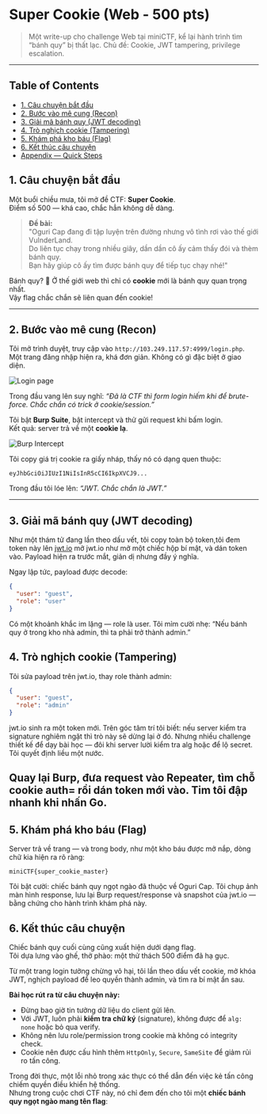 # Super Cookie (Web - 500 pts)

> Một write-up cho challenge Web tại miniCTF, kể lại hành trình tìm “bánh quy” bị thất lạc.
> Chủ đề: Cookie, JWT tampering, privilege escalation.

---

## Table of Contents
- [1. Câu chuyện bắt đầu](#1-câu-chuyện-bắt-đầu)
- [2. Bước vào mê cung (Recon)](#2-bước-vào-mê-cung-recon)
- [3. Giải mã bánh quy (JWT decoding)](#3-giải-mã-bánh-quy-jwt-decoding)
- [4. Trò nghịch cookie (Tampering)](#4-trò-nghịch-cookie-tampering)
- [5. Khám phá kho báu (Flag)](#5-khám-phá-kho-báu-flag)
- [6. Kết thúc câu chuyện](#6-kết-thúc-câu-chuyện)
- [Appendix — Quick Steps](#appendix--quick-steps)

## 1. Câu chuyện bắt đầu

Một buổi chiều mưa, tôi mở đề CTF: **Super Cookie**.  
Điểm số 500 — khá cao, chắc hẳn không dễ dàng.

> **Đề bài:**  
> "Oguri Cap đang đi tập luyện trên đường nhưng vô tình rơi vào thế giới VulnderLand.  
> Do liên tục chạy trong nhiều giây, dần dần cô ấy cảm thấy đói và thèm bánh quy.  
> Bạn hãy giúp cô ấy tìm được bánh quy để tiếp tục chạy nhé!"

Bánh quy? 🤔 Ở thế giới web thì chỉ có **cookie** mới là bánh quy quan trọng nhất.  
Vậy flag chắc chắn sẽ liên quan đến cookie!

---

## 2. Bước vào mê cung (Recon)

Tôi mở trình duyệt, truy cập vào `http://103.249.117.57:4999/login.php`.  
Một trang đăng nhập hiện ra, khá đơn giản. Không có gì đặc biệt ở giao diện.  

![Login page](images/01_login.png)

Trong đầu vang lên suy nghĩ: *“Đã là CTF thì form login hiếm khi để brute-force. Chắc chắn có trick ở cookie/session.”*  

Tôi bật **Burp Suite**, bật intercept và thử gửi request khi bấm login.  
Kết quả: server trả về một **cookie lạ**.

![Burp Intercept](images/03_burp_intercept.png)

Tôi copy giá trị cookie ra giấy nháp, thấy nó có dạng quen thuộc:  

```jwt
eyJhbGciOiJIUzI1NiIsInR5cCI6IkpXVCJ9...
```
Trong đầu tôi lóe lên: *“JWT. Chắc chắn là JWT.”*  

---

## 3. Giải mã bánh quy (JWT decoding)

Như một thám tử đang lần theo dấu vết, tôi copy toàn bộ token,tôi đem token này lên [jwt.io](https://jwt.io/) mở jwt.io như mở một chiếc hộp bí mật, và dán token vào. Payload hiện ra trước mắt, giản dị nhưng đầy ý nghĩa.

Ngay lập tức, payload được decode:  

```json
{
  "user": "guest",
  "role": "user"
}
```
Có một khoảnh khắc im lặng — role là user. Tôi mỉm cười nhẹ: “Nếu bánh quy ở trong kho nhà admin, thì ta phải trở thành admin.”
## 4. Trò nghịch cookie (Tampering)

Tôi sửa payload trên jwt.io, thay role thành admin:

```json
{
  "user": "guest",
  "role": "admin"
}
```
jwt.io sinh ra một token mới. Trên góc tâm trí tôi biết: nếu server kiểm tra signature nghiêm ngặt thì trò này sẽ dừng lại ở đó. Nhưng nhiều challenge thiết kế để dạy bài học — đôi khi server lười kiểm tra alg hoặc để lộ secret. Tôi quyết định liều một nước.

Quay lại Burp, đưa request vào Repeater, tìm chỗ cookie auth= rồi dán token mới vào. Tim tôi đập nhanh khi nhấn Go.
---

## 5. Khám phá kho báu (Flag)

Server trả về trang — và trong body, như một kho báu được mở nắp, dòng chữ kia hiện ra rõ ràng:
```
miniCTF{super_cookie_master}
```
Tôi bật cười: chiếc bánh quy ngọt ngào đã thuộc về Oguri Cap. Tôi chụp ảnh màn hình response, lưu lại Burp request/response và snapshot của jwt.io — bằng chứng cho hành trình khám phá này.

## 6. Kết thúc câu chuyện

Chiếc bánh quy cuối cùng cũng xuất hiện dưới dạng flag.  
Tôi dựa lưng vào ghế, thở phào: một thử thách 500 điểm đã hạ gục.

Từ một trang login tưởng chừng vô hại, tôi lần theo dấu vết cookie, mở khóa JWT, nghịch payload để leo quyền thành admin, và tìm ra bí mật ẩn sau.  

**Bài học rút ra từ câu chuyện này:**
- Đừng bao giờ tin tưởng dữ liệu do client gửi lên.  
- Với JWT, luôn phải **kiểm tra chữ ký** (signature), không được để `alg: none` hoặc bỏ qua verify.  
- Không nên lưu role/permission trong cookie mà không có integrity check.  
- Cookie nên được cấu hình thêm `HttpOnly`, `Secure`, `SameSite` để giảm rủi ro tấn công.  

Trong đời thực, một lỗi nhỏ trong xác thực có thể dẫn đến việc kẻ tấn công chiếm quyền điều khiển hệ thống.  
Nhưng trong cuộc chơi CTF này, nó chỉ đem đến cho tôi một **chiếc bánh quy ngọt ngào mang tên flag**:

